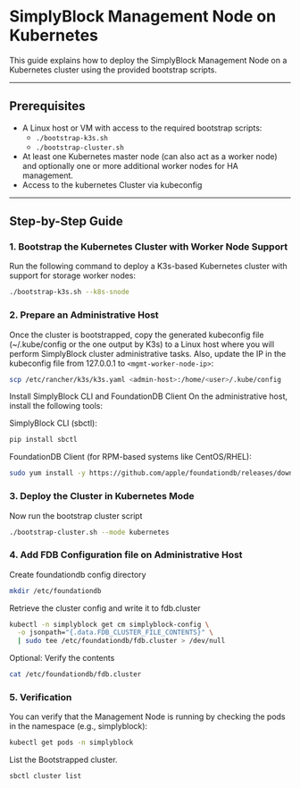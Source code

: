 # SimplyBlock Management Node on Kubernetes

This guide explains how to deploy the SimplyBlock Management Node on a Kubernetes cluster using the provided bootstrap scripts.

---

## Prerequisites

- A Linux host or VM with access to the required bootstrap scripts:
  - `./bootstrap-k3s.sh`
  - `./bootstrap-cluster.sh`
- At least one Kubernetes master node (can also act as a worker node) and optionally one or more additional worker nodes for HA management.
- Access to the kubernetes Cluster via kubeconfig

---

## Step-by-Step Guide

### 1. Bootstrap the Kubernetes Cluster with Worker Node Support

Run the following command to deploy a K3s-based Kubernetes cluster with support for storage worker nodes:

```bash
./bootstrap-k3s.sh --k8s-snode
```

### 2. Prepare an Administrative Host

Once the cluster is bootstrapped, copy the generated kubeconfig file (~/.kube/config or the one output by K3s) to a Linux host where you will perform SimplyBlock cluster administrative tasks. Also, update the IP in the kubeconfig file from 127.0.0.1 to ``<mgmt-worker-node-ip>``:

```bash
scp /etc/rancher/k3s/k3s.yaml <admin-host>:/home/<user>/.kube/config
```

Install SimplyBlock CLI and FoundationDB Client
On the administrative host, install the following tools:

SimplyBlock CLI (sbctl):

```bash
pip install sbctl
```

FoundationDB Client (for RPM-based systems like CentOS/RHEL):

```bash
sudo yum install -y https://github.com/apple/foundationdb/releases/download/7.3.3/foundationdb-clients-7.3.3-1.el7.x86_64.rpm
```


### 3. Deploy the Cluster in Kubernetes Mode
Now run the bootstrap cluster script
```bash
./bootstrap-cluster.sh --mode kubernetes
```

### 4. Add FDB Configuration file on Administrative Host

Create foundationdb config directory

```bash
mkdir /etc/foundationdb
```

Retrieve the cluster config and write it to fdb.cluster

```bash
kubectl -n simplyblock get cm simplyblock-config \
  -o jsonpath="{.data.FDB_CLUSTER_FILE_CONTENTS}" \
  | sudo tee /etc/foundationdb/fdb.cluster > /dev/null
```

Optional: Verify the contents

```bash
cat /etc/foundationdb/fdb.cluster
```

### 5. Verification
You can verify that the Management Node is running by checking the pods in the namespace (e.g., simplyblock):

```bash
kubectl get pods -n simplyblock
```

List the Bootstrapped cluster.

```bash
sbctl cluster list
```
